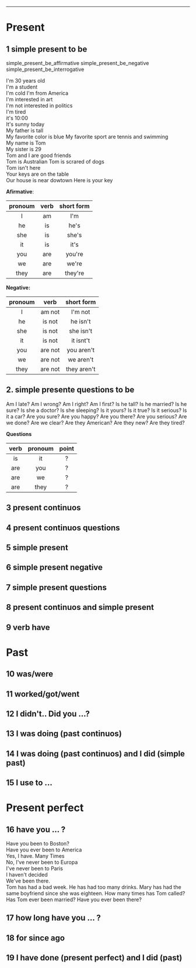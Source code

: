 ----------------------------------

# Present

## 1 simple present to be

simple_present_be_affirmative
simple_present_be_negative
simple_present_be_interrogative

I'm 30 years old    
I'm a student    
I'm cold
I'm from America    
I'm interested in art    
I'm not interested in politics   
I'm tired  
it's 10:00  
It's sunny today  
My father is tall     
My favorite color is blue 
My favorite sport are tennis and swimming    
My name is Tom    
My sister is 29  
Tom and I are good friends  
Tom is Australian
Tom is scrared of dogs  
Tom isn't here  
Your keys are on the table  
Our house is near dowtown 
Here is your key 

**Afirmative**:


|pronoum 	| verb 	| short form 	|
|:-:	    |:-:	|:-:	        |
|I	        | am 	| I'm 	        |
|he         | is    | he's          |
|she        | is    | she's         |
|it         | is    | it's          |
|you        | are   | you're        |
|we         | are   | we're         |
|they       | are   | they're       |

**Negative:**

|pronoum 	| verb 	   | short form  	|
|:-:	    |:-:	   |:-:	            |
|I	        | am not   | I'm not	    |
|he         | is not   | he isn't       |
|she        | is not   | she isn't      |
|it         | is not   | it isnt't      |
|you        | are not  | you aren't     |
|we         | are not  | we  aren't     |
|they       | are not  | they aren't    |


## 2. simple presente questions to be

Am I late?
Am I wrong?
Am I right?
Am I first?
Is he tall?
Is he married?
Is he sure?
Is she a doctor?
Is she sleeping?
Is it yours?
Is it true?
Is it serious?
Is it a car?
Are you sure?
Are you happy?
Are you there?
Are you serious?
Are we done?
Are we clear?
Are they American?
Are they new?
Are they tired?

**Questions**

|verb 	    | pronoum  | point |
|:-:	    |:-:       | :-:   |
|is         | it       |  ?|
|are        | you      |  ?|
|are        | we       |  ?|
|are        | they     |?  |


## 3 present continuos

## 4 present continuos questions

## 5 simple present

## 6 simple present negative

## 7 simple present questions

## 8 present continuos and simple present

## 9 verb have 

# Past

## 10 was/were
 
## 11 worked/got/went

## 12 I didn't.. Did you ...? 

## 13 I was doing (past continuos)

## 14 I was doing (past continuos) and I did (simple past)

## 15 I use to ...

# Present perfect 

## 16 have you ... ?

Have you been to Boston?  
Have you ever been to America    
Yes, I have. Many Times  
No, I've never been to Europa  
I've never been to Paris  
I haven't decided  
We've been there.  
Tom has had a bad week.
He has had too many drinks.
Mary has had the same boyfriend since she was eighteen.
How many times has Tom called?
Has Tom ever been married?
Have you ever been there?

## 17 how long have you ... ?

## 18 for since ago

## 19 I have done (present perfect) and I did (past)


